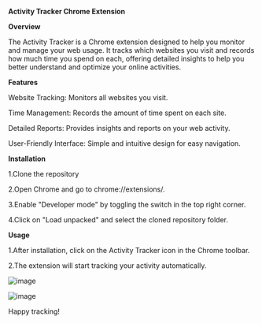 **Activity Tracker Chrome Extension**

**Overview**


The Activity Tracker is a Chrome extension designed to help you monitor and manage your web usage. It tracks which websites you visit and records how much time you spend on each, offering detailed insights to help you better understand and optimize your online activities.

**Features**


Website Tracking: Monitors all websites you visit.

Time Management: Records the amount of time spent on each site.

Detailed Reports: Provides insights and reports on your web activity.

User-Friendly Interface: Simple and intuitive design for easy navigation.


**Installation**

1.Clone the repository

2.Open Chrome and go to chrome://extensions/.

3.Enable "Developer mode" by toggling the switch in the top right corner.

4.Click on "Load unpacked" and select the cloned repository folder.

**Usage**

1.After installation, click on the Activity Tracker icon in the Chrome toolbar.

2.The extension will start tracking your activity automatically.


![image](https://github.com/Sourabhshintre/Activity-Tracker/assets/96312514/0f93f91e-26da-4f4b-ad0c-2c68f18aa798)

![image](https://github.com/Sourabhshintre/Activity-Tracker/assets/96312514/4ff4f632-8cd9-4dda-aa3a-5290ba99b28d)


Happy tracking!



